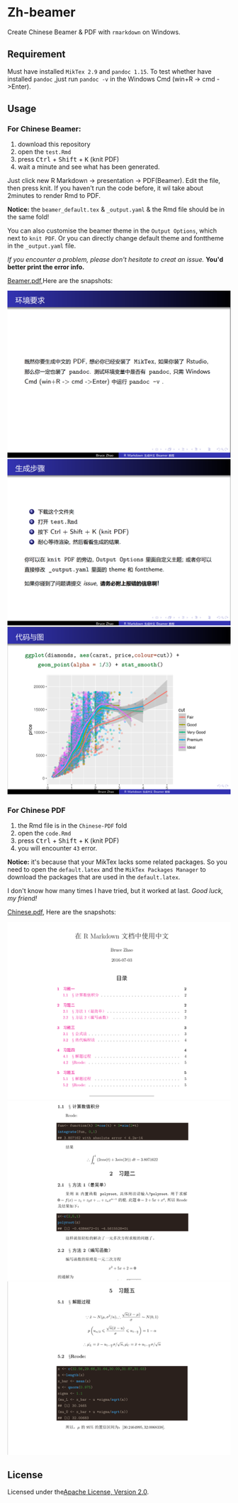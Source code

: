 # Zh-beamer

Create Chinese Beamer & PDF with `rmarkdown` on Windows.

## Requirement

Must have installed `MikTex 2.9` and `pandoc 1.15`. To test whether have installed `pandoc` ,just run `pandoc -v` in the Windows Cmd (win+R -> cmd ->Enter).

## Usage

### For Chinese Beamer:

1. download this repository
2. open the `test.Rmd`
3. press <kbd>Ctrl</kbd> + <kbd>Shift</kbd> + <kbd>K</kbd> (knit PDF)
4. wait a minute and see what has been generated.

Just click new R Markdown -> presentation -> PDF(Beamer). Edit the file, then press knit. If you haven't run the code before, it wil take about 2minutes to render Rmd to PDF.

**Notice:** the `beamer_default.tex` & `_output.yaml` & the Rmd file should be in the same fold! 

You can also customise the beamer theme in the `Output Options`, which next to `knit PDF`. Or you can directly change default theme and fonttheme in the `_output.yaml` file.

*If you encounter a problem, please don't hesitate to creat an issue.* **You'd better print the error info.**

[Beamer.pdf](https://rawgit.com/BruceZhaoR/Zh-beamer/master/test.pdf),Here are the snapshots:

![img2](/beamer/beamer2.png)
![img3](/beamer/beamer3.png)
![img4](/beamer/beamer4.png)

### For Chinese PDF

1. the Rmd file is in the `Chinese-PDF` fold
2. open the `code.Rmd`
3. press <kbd>Ctrl</kbd> + <kbd>Shift</kbd> + <kbd>K</kbd> (knit PDF)
4. you will encounter `43` error.

**Notice:** it's because that your MikTex lacks some related packages. So you need to open the `default.latex` and the `MikTex Packages Manager` to download the packages that are used in the `default.latex`.

I don't know how many times I have tried, but it worked at last. *Good luck, my friend!*

[Chinese.pdf](https://github.com/BruceZhaoR/Zh-beamer/tree/master/Chinese-PDF), Here are the snapshots:

![img1](/Chinese-PDF/1.png)
![img2](/Chinese-PDF/2.png)
![img3](/Chinese-PDF/3.png)

## License

Licensed under the[Apache License, Version 2.0](/LICENSE).